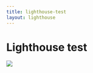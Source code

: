 ```yaml
---
title: lighthouse-test
layout: lighthouse
---
```


# Lighthouse test

<img src="https://giphy.com/gifs/hackthenorth-transparent-5bruGyd3cj6IKxCLoN">